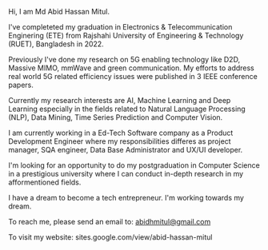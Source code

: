 Hi, I am Md Abid Hassan Mitul.

I've completeted my graduation in Electronics & Telecommunication Enginering (ETE) from Rajshahi University of Engineering & Technology (RUET), Bangladesh in 2022.

Previously I've done my research on 5G enabling technology like D2D, Massive MIMO, mmWave and green communication. My efforts to address real world 5G related efficiency issues were published in 3 IEEE conference papers. 

Currently my research interests are AI, Machine Learning and Deep Learning especially in the fields related to Natural Language Processing (NLP), Data Mining, Time Series Prediction and Computer Vision. 

I am currently working in a Ed-Tech Software company as a Product Development Engineer where my responsibilities differes as project manager, SQA engineer, Data Base Administrator and UX/UI developer. 

I'm looking for an opportunity to do my postgraduation in Computer Science in a prestigious university where I can conduct in-depth research in my afformentioned fields. 

I have a dream to become a tech entrepreneur. I'm working towards my dream. 

To reach me, please send an email to: abidhmitul@gmail.com

To visit my website: sites.google.com/view/abid-hassan-mitul

<!---
abidhmitul/abidhmitul is a ✨ special ✨ repository because its `README.md` (this file) appears on your GitHub profile.
You can click the Preview link to take a look at your changes.
--->
